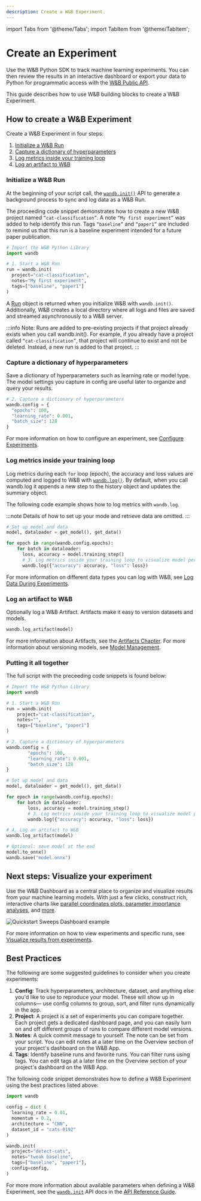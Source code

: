 ```yaml
---
description: Create a W&B Experiment.
---
```

import Tabs from '@theme/Tabs';
import TabItem from '@theme/TabItem';

# Create an Experiment

<head>
  <title>Start a W&B Experiment</title>
</head>

Use the W&B Python SDK to track machine learning experiments. You can then review the results in an interactive dashboard or export your data to Python for programmatic access with the [W&B Public API](../../ref/python/public-api/README.md).

This guide describes how to use W&B building blocks to create a W&B Experiment. 

## How to create a W&B Experiment

Create a W&B Experiment in four steps:

1. [Initialize a W&B Run](#import-wandb-and-call-wandbinit)
2. [Capture a dictionary of hyperparameters](#capture-a-dictionary-of-hyperparameters)
3. [Log metrics inside your training loop](#log-metrics-inside-your-training-loop)
4. [Log an artifact to W&B](#log-an-artifact-to-wb)

### Initialize a W&B Run
At the beginning of your script call, the [`wandb.init()`](../../ref/python/init.md) API to generate a background process to sync and log data as a W&B Run. 

The proceeding code snippet demonstrates how to create a new W&B project named `“cat-classification”`. A note `“My first experiment”` was added to help identify this run. Tags `“baseline”` and `“paper1”` are included to remind us that this run is a baseline experiment intended for a future paper publication.

```python
# Import the W&B Python Library 
import wandb

# 1. Start a W&B Run
run = wandb.init(
  project="cat-classification",
  notes="My first experiment",
  tags=["baseline", "paper1"]
)
```
A [Run](../../ref/python/run.md) object is returned when you initialize W&B with `wandb.init()`. Additionally, W&B creates a local directory where all logs and files are saved and streamed asynchronously to a W&B server.

:::info
Note: Runs are added to pre-existing projects if that project already exists when you call wandb.init().  For example, if you already have a project called `“cat-classification”`, that project will continue to exist and not be deleted. Instead, a new run is added to that project.
:::

### Capture a dictionary of hyperparameters
Save a dictionary of hyperparameters such as learning rate or model type. The model settings you capture in config are useful later to organize and query your results.

```python
# 2. Capture a dictionary of hyperparameters
wandb.config = {
  "epochs": 100, 
  "learning_rate": 0.001, 
  "batch_size": 128
}
```
For more information on how to configure an experiment, see [Configure Experiments](./config.md).

### Log metrics inside your training loop
Log metrics during each `for` loop (epoch), the accuracy and loss values are computed and logged to W&B with [`wandb.log()`](../../ref/python/log.md). By default, when you call wandb.log it appends a new step to the history object and updates the summary object.

The following code example shows how to log metrics with `wandb.log`.

:::note
Details of how to set up your mode and retrieve data are omitted. 
:::

```python
# Set up model and data
model, dataloader = get_model(), get_data()

for epoch in range(wandb.config.epochs):
	for batch in dataloader:
	  loss, accuracy = model.training_step()
	  # 3. Log metrics inside your training loop to visualize model performance
	  wandb.log({"accuracy": accuracy, "loss": loss})
```
For more information on different data types you can log with W&B, see [Log Data During Experiments](./log/intro.md).

### Log an artifact to W&B 
Optionally log a W&B Artifact. Artifacts make it easy to version datasets and models. 
```python
wandb.log_artifact(model)
```
For more information about Artifacts, see the [Artifacts Chapter](../artifacts/intro.md). For more information about versioning models, see [Model Management](../models/intro.md).


### Putting it all together
The full script with the preceeding code snippets is found below:
```python
# Import the W&B Python Library 
import wandb

# 1. Start a W&B Run
run = wandb.init(
    project="cat-classification",
    notes="",
    tags=["baseline", "paper1"]
)

# 2. Capture a dictionary of hyperparameters
wandb.config = {
        "epochs": 100, 
        "learning_rate": 0.001, 
        "batch_size": 128
}

# Set up model and data
model, dataloader = get_model(), get_data()

for epoch in range(wandb.config.epochs):
    for batch in dataloader:
        loss, accuracy = model.training_step()
        # 3. Log metrics inside your training loop to visualize model performance
        wandb.log({"accuracy": accuracy, "loss": loss})

# 4. Log an artifact to W&B
wandb.log_artifact(model)

# Optional: save model at the end
model.to_onnx()
wandb.save("model.onnx")
```

## Next steps: Visualize your experiment 
Use the W&B Dashboard as a central place to organize and visualize results from your machine learning models. With just a few clicks, construct rich, interactive charts like [parallel coordinates plots](../app/features/panels/parallel-coordinates.md),[ parameter importance analyses](../app/features/panels/parameter-importance.md), and [more](../app/features/panels/intro.md).

![Quickstart Sweeps Dashboard example](/images/sweeps/quickstart_dashboard_example.png)

For more information on how to view experiments and specific runs, see [Visualize results from experiments](./app.md).


## Best Practices
The following are some suggested guidelines to consider when you create experiments:

1. **Config**: Track hyperparameters, architecture, dataset, and anything else you'd like to use to reproduce your model. These will show up in columns— use config columns to group, sort, and filter runs dynamically in the app.
2. **Project**: A project is a set of experiments you can compare together. Each project gets a dedicated dashboard page, and you can easily turn on and off different groups of runs to compare different model versions.
3. **Notes**: A quick commit message to yourself. The note can be set from your script. You can edit notes at a later time on the Overview section of your project's dashboard on the W&B App.
4. **Tags**: Identify baseline runs and favorite runs. You can filter runs using tags. You can edit tags at a later time on the Overview section of your project's dashboard on the W&B App.

The following code snippet demonstrates how to define a W&B Experiment using the best practices listed above:

```python
import wandb

config = dict (
  learning_rate = 0.01,
  momentum = 0.2,
  architecture = "CNN",
  dataset_id = "cats-0192"
)

wandb.init(
  project="detect-cats",
  notes="tweak baseline",
  tags=["baseline", "paper1"],
  config=config,
)
```

For more more information about available parameters when defining a W&B Experiment, see the [`wandb.init`](../../ref/python/init.md) API docs in the [API Reference Guide](../../ref/python/README.md).